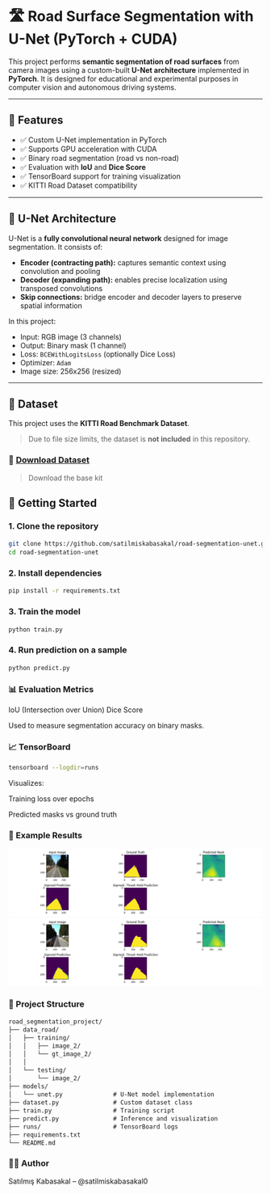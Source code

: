 # 🛣️ Road Surface Segmentation with U-Net (PyTorch + CUDA)

This project performs **semantic segmentation of road surfaces** from camera images using a custom-built **U-Net architecture** implemented in **PyTorch**. It is designed for educational and experimental purposes in computer vision and autonomous driving systems.

---

## 📌 Features

- ✅ Custom U-Net implementation in PyTorch
- ✅ Supports GPU acceleration with CUDA
- ✅ Binary road segmentation (road vs non-road)
- ✅ Evaluation with **IoU** and **Dice Score**
- ✅ TensorBoard support for training visualization
- ✅ KITTI Road Dataset compatibility

---

## 🧠 U-Net Architecture

U-Net is a **fully convolutional neural network** designed for image segmentation. It consists of:

- **Encoder (contracting path):** captures semantic context using convolution and pooling
- **Decoder (expanding path):** enables precise localization using transposed convolutions
- **Skip connections:** bridge encoder and decoder layers to preserve spatial information

In this project:
- Input: RGB image (3 channels)
- Output: Binary mask (1 channel)
- Loss: `BCEWithLogitsLoss` (optionally Dice Loss)
- Optimizer: `Adam`
- Image size: 256x256 (resized)

---

## 📂 Dataset

This project uses the **KITTI Road Benchmark Dataset**.

> Due to file size limits, the dataset is **not included** in this repository.

### 🔗 [Download Dataset](https://www.cvlibs.net/datasets/kitti/eval_road.php)
> Download the base kit


## 🚀 Getting Started

### 1. Clone the repository
```bash
git clone https://github.com/satilmiskabasakal/road-segmentation-unet.git
cd road-segmentation-unet
```
### 2. Install dependencies
```bash
pip install -r requirements.txt
```
### 3. Train the model
```bash
python train.py
```

### 4. Run prediction on a sample
```bash
python predict.py
```

### 📊 Evaluation Metrics
 IoU (Intersection over Union)
 Dice Score

Used to measure segmentation accuracy on binary masks.

### 📈 TensorBoard
```bash
tensorboard --logdir=runs
```
Visualizes:

Training loss over epochs

Predicted masks vs ground truth


### 🧪 Example Results
<img src="examples/example_1.png">
<img src="examples/example_3.png">

### 📁 Project Structure
```
road_segmentation_project/
├── data_road/
│   ├── training/
│   │   ├── image_2/
│   │   └── gt_image_2/
│   │
│   └── testing/
│       └── image_2/
├── models/
│   └── unet.py              # U-Net model implementation
├── dataset.py               # Custom dataset class
├── train.py                 # Training script
├── predict.py               # Inference and visualization
├── runs/                    # TensorBoard logs
├── requirements.txt
└── README.md
```

### 🙋‍♂️ Author
Satılmış Kabasakal – @satilmiskabasakal0
